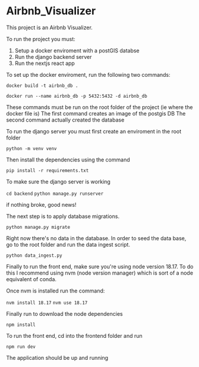 # Airbnb_Visualizer

This project is an Airbnb Visualizer. 

To run the project you must:

1. Setup a docker enviroment with a postGIS databse
2. Run the django backend server
3. Run the nextjs react app

To set up the docker enviroment, run the following two commands:

`docker build -t airbnb_db . `

`docker run --name airbnb_db -p 5432:5432 -d airbnb_db` 

These commands must be run on the root folder of the project (ie where the docker file is)
The first command creates an image of the postgis DB
The second command actually created the database

To run the django server you must first create an enviroment in the root folder

`python -m venv venv` 

Then install the dependencies using the command

`pip install -r requirements.txt`

To make sure the django server is working

`cd backend`
`python manage.py runserver` 

if nothing broke, good news!

The next step is to apply database migrations.

`python manage.py migrate`

Right now there's no data in the database. In order to seed the data base, go to the root folder and run the data ingest script.

`python data_ingest.py`

Finally to run the front end, make sure you're using node version 18.17. To do this I recommend using nvm (node version manager) which is sort of a node equivalent of conda.

Once nvm is installed run the command:

`nvm install 18.17`
`nvm use 18.17`

Finally run to download the node dependencies

`npm install`

To run the front end, cd into the frontend folder and run

`npm run dev`

The application should be up and running


